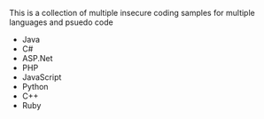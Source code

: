 This is a collection of multiple insecure coding samples for multiple languages and psuedo code

- Java
- C#
- ASP.Net
- PHP
- JavaScript
- Python
- C++
- Ruby
